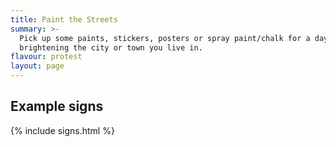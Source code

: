```yaml
---
title: Paint the Streets
summary: >-
  Pick up some paints, stickers, posters or spray paint/chalk for a day or night of
  brightening the city or town you live in.
flavour: protest
layout: page
---
```


## Example signs

<section>
{% include signs.html %}
</section>
